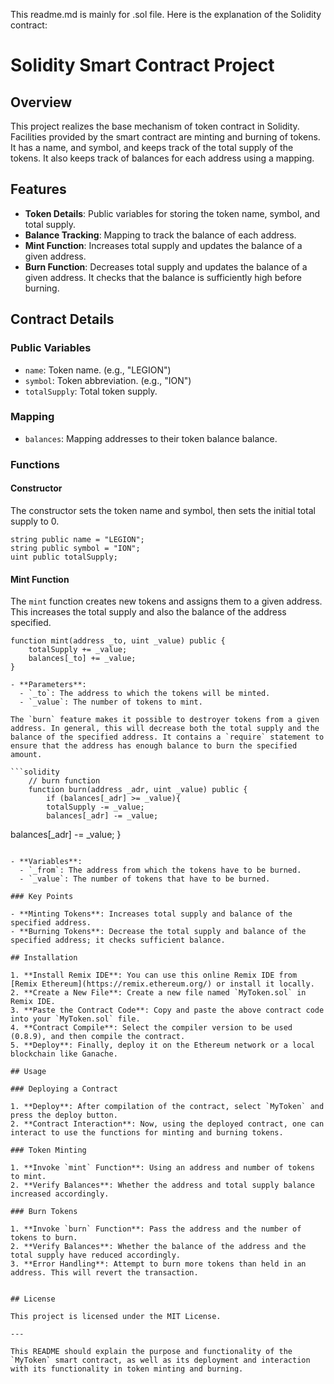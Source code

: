 This readme.md is mainly for .sol file.
Here is the explanation of the Solidity contract:


# Solidity Smart Contract Project

## Overview

This project realizes the base mechanism of token contract in Solidity. Facilities provided by the smart contract are minting and burning of tokens.
It has a name, and symbol, and keeps track of the total supply of the tokens. It also keeps track of balances for each address using a mapping.

## Features

- **Token Details**: Public variables for storing the token name, symbol, and total supply.
- **Balance Tracking**: Mapping to track the balance of each address.
- **Mint Function**: Increases total supply and updates the balance of a given address.
- **Burn Function**: Decreases total supply and updates the balance of a given address. It checks that the balance is sufficiently high before burning.

## Contract Details

### Public Variables

- `name`: Token name. (e.g., "LEGION")
- `symbol`: Token abbreviation. (e.g., "ION")
- `totalSupply`: Total token supply.

### Mapping
- `balances`: Mapping addresses to their token balance balance.

### Functions

#### Constructor

The constructor sets the token name and symbol, then sets the initial total supply to 0.
```solidity
string public name = "LEGION";
string public symbol = "ION";
uint public totalSupply;
```

#### Mint Function

The `mint` function creates new tokens and assigns them to a given address. This increases the total supply and also the balance of the address specified.

```solidity
function mint(address _to, uint _value) public {
    totalSupply += _value;
    balances[_to] += _value;
}

- **Parameters**:
  - `_to`: The address to which the tokens will be minted.
  - `_value`: The number of tokens to mint.

The `burn` feature makes it possible to destroyer tokens from a given address. In general, this will decrease both the total supply and the balance of the specified address. It contains a `require` statement to ensure that the address has enough balance to burn the specified amount.

```solidity
    // burn function
    function burn(address _adr, uint _value) public {
        if (balances[_adr] >= _value){
        totalSupply -= _value;
        balances[_adr] -= _value;
```
balances[_adr] -= _value;
}
```

- **Variables**:
  - `_from`: The address from which the tokens have to be burned.
  - `_value`: The number of tokens that have to be burned.

### Key Points

- **Minting Tokens**: Increases total supply and balance of the specified address.
- **Burning Tokens**: Decrease the total supply and balance of the specified address; it checks sufficient balance.

## Installation

1. **Install Remix IDE**: You can use this online Remix IDE from [Remix Ethereum](https://remix.ethereum.org/) or install it locally.
2. **Create a New File**: Create a new file named `MyToken.sol` in Remix IDE.
3. **Paste the Contract Code**: Copy and paste the above contract code into your `MyToken.sol` file.
4. **Contract Compile**: Select the compiler version to be used (0.8.9), and then compile the contract.
5. **Deploy**: Finally, deploy it on the Ethereum network or a local blockchain like Ganache.

## Usage

### Deploying a Contract

1. **Deploy**: After compilation of the contract, select `MyToken` and press the deploy button.
2. **Contract Interaction**: Now, using the deployed contract, one can interact to use the functions for minting and burning tokens.
 
### Token Minting

1. **Invoke `mint` Function**: Using an address and number of tokens to mint.
2. **Verify Balances**: Whether the address and total supply balance increased accordingly.

### Burn Tokens

1. **Invoke `burn` Function**: Pass the address and the number of tokens to burn.
2. **Verify Balances**: Whether the balance of the address and the total supply have reduced accordingly.
3. **Error Handling**: Attempt to burn more tokens than held in an address. This will revert the transaction.


## License

This project is licensed under the MIT License.

---

This README should explain the purpose and functionality of the `MyToken` smart contract, as well as its deployment and interaction with its functionality in token minting and burning.
